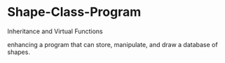 # Shape-Class-Program
 Inheritance and Virtual Functions

enhancing a program that can store, manipulate, and draw a database of shapes.
